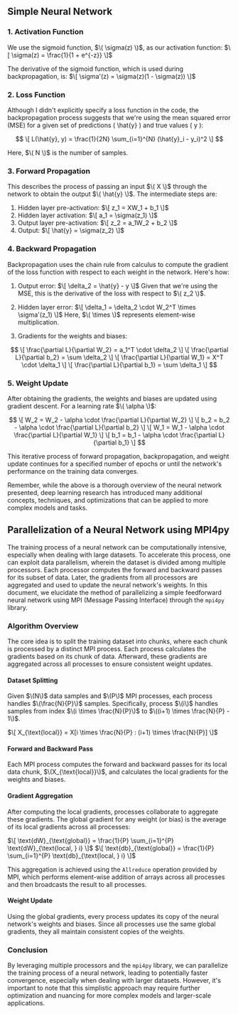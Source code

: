 ## Simple Neural Network

### 1. Activation Function
We use the sigmoid function, $\( \sigma(z) \)$, as our activation function:
$\[ \sigma(z) = \frac{1}{1 + e^{-z}} \]$

The derivative of the sigmoid function, which is used during backpropagation, is:
$\[ \sigma'(z) = \sigma(z)(1 - \sigma(z)) \]$

### 2. Loss Function
Although I didn't explicitly specify a loss function in the code, the backpropagation process suggests that we're using the mean squared error (MSE) for a given set of predictions \( \hat{y} \) and true values \( y \):

$$
\[ L(\hat{y}, y) = \frac{1}{2N} \sum_{i=1}^{N} (\hat{y}_i - y_i)^2 \]
$$

Here, $\( N \)$ is the number of samples.

### 3. Forward Propagation
This describes the process of passing an input $\( X \)$ through the network to obtain the output $\( \hat{y} \)$. The intermediate steps are:
1. Hidden layer pre-activation:
$\[ z_1 = XW_1 + b_1 \]$
2. Hidden layer activation:
$\[ a_1 = \sigma(z_1) \]$
3. Output layer pre-activation:
$\[ z_2 = a_1W_2 + b_2 \]$
4. Output:
$\[ \hat{y} = \sigma(z_2) \]$

### 4. Backward Propagation
Backpropagation uses the chain rule from calculus to compute the gradient of the loss function with respect to each weight in the network. Here's how:

1. Output error:
$\[ \delta_2 = \hat{y} - y \]$
Given that we're using the MSE, this is the derivative of the loss with respect to $\( z_2 \)$.

2. Hidden layer error:
$\[ \delta_1 = \delta_2 \cdot W_2^T \times \sigma'(z_1) \]$
Here, $\( \times \)$ represents element-wise multiplication.

3. Gradients for the weights and biases:

$$
\[ \frac{\partial L}{\partial W_2} = a_1^T \cdot \delta_2 \]
\[ \frac{\partial L}{\partial b_2} = \sum \delta_2 \]
\[ \frac{\partial L}{\partial W_1} = X^T \cdot \delta_1 \]
\[ \frac{\partial L}{\partial b_1} = \sum \delta_1 \]
$$

### 5. Weight Update
After obtaining the gradients, the weights and biases are updated using gradient descent. For a learning rate $\( \alpha \)$:

$$
\[ W_2 = W_2 - \alpha \cdot \frac{\partial L}{\partial W_2} \]
\[ b_2 = b_2 - \alpha \cdot \frac{\partial L}{\partial b_2} \]
\[ W_1 = W_1 - \alpha \cdot \frac{\partial L}{\partial W_1} \]
\[ b_1 = b_1 - \alpha \cdot \frac{\partial L}{\partial b_1} \]
$$

This iterative process of forward propagation, backpropagation, and weight update continues for a specified number of epochs or until the network's performance on the training data converges.

Remember, while the above is a thorough overview of the neural network presented, deep learning research has introduced many additional concepts, techniques, and optimizations that can be applied to more complex models and tasks.

## Parallelization of a Neural Network using MPI4py

The training process of a neural network can be computationally intensive, especially when dealing with large datasets. To accelerate this process, one can exploit data parallelism, wherein the dataset is divided among multiple processors. Each processor computes the forward and backward passes for its subset of data. Later, the gradients from all processors are aggregated and used to update the neural network's weights. In this document, we elucidate the method of parallelizing a simple feedforward neural network using MPI (Message Passing Interface) through the `mpi4py` library.

### Algorithm Overview

The core idea is to split the training dataset into chunks, where each chunk is processed by a distinct MPI process. Each process calculates the gradients based on its chunk of data. Afterward, these gradients are aggregated across all processes to ensure consistent weight updates.

#### Dataset Splitting

Given $\(N\)$ data samples and $\(P\)$ MPI processes, each process handles $\(\frac{N}{P}\)$ samples. Specifically, process $\(i\)$ handles samples from index $\(i \times \frac{N}{P}\)$ to $\((i+1) \times \frac{N}{P} - 1\)$.

$\[ X_{\text{local}} = X[i \times \frac{N}{P} : (i+1) \times \frac{N}{P}] \]$

#### Forward and Backward Pass

Each MPI process computes the forward and backward passes for its local data chunk, $\(X_{\text{local}}\)$, and calculates the local gradients for the weights and biases.

#### Gradient Aggregation

After computing the local gradients, processes collaborate to aggregate these gradients. The global gradient for any weight (or bias) is the average of its local gradients across all processes:

$\[ \text{dW}_{\text{global}} = \frac{1}{P} \sum_{i=1}^{P} \text{dW}_{\text{local, } i} \]$
$\[ \text{db}_{\text{global}} = \frac{1}{P} \sum_{i=1}^{P} \text{db}_{\text{local, } i} \]$

This aggregation is achieved using the `Allreduce` operation provided by MPI, which performs element-wise addition of arrays across all processes and then broadcasts the result to all processes.

#### Weight Update

Using the global gradients, every process updates its copy of the neural network's weights and biases. Since all processes use the same global gradients, they all maintain consistent copies of the weights.

### Conclusion

By leveraging multiple processors and the `mpi4py` library, we can parallelize the training process of a neural network, leading to potentially faster convergence, especially when dealing with larger datasets. However, it's important to note that this simplistic approach may require further optimization and nuancing for more complex models and larger-scale applications.

